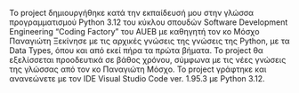Το project δημιουργήθηκε κατά την εκπαίδευσή μου στην γλώσσα προγραμματισμού Python 3.12 του κύκλου σπουδών
Software Development Engineering “Coding  Factory” του AUEB με καθηγητή τον κο Μόσχο Παναγιώτη
Ξεκίνησε με τις αρχικές γνώσεις της γνώσεις της Python, με τα Data Types, όπου και από εκεί πήρα τα πρώτα βήματα.
Το project θα εξελίσσεται προοδευτικά σε βάθος χρόνου, σύμφωνα με τις νέες γνώσεις της γλώσσας από τον κο Παναγιώτη Μόσχο.
Το project γράφτηκε και ανανεώνετε με τον IDE Visual Studio Code  ver. 1.95.3 με Python 3.12.
